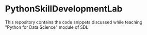 # PythonSkillDevelopmentLab
This repository contains the code snippets discussed while teaching "Python for Data Science" module of SDL 
